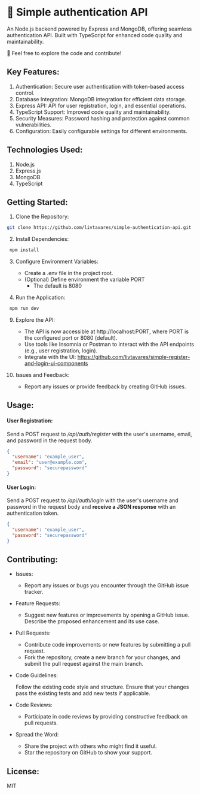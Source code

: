 # 🚀 Simple authentication API

An Node.js backend powered by Express and MongoDB, offering seamless authentication API. Built with TypeScript for enhanced code quality and maintainability.

🔗 Feel free to explore the code and contribute!

## Key Features:

1. Authentication: Secure user authentication with token-based access control.
2. Database Integration: MongoDB integration for efficient data storage.
3. Express API: API for user registration, login, and essential operations.
4. TypeScript Support: Improved code quality and maintainability.
5. Security Measures: Password hashing and protection against common vulnerabilities.
6. Configuration: Easily configurable settings for different environments.

## Technologies Used:

1. Node.js
2. Express.js
3. MongoDB
4. TypeScript

## Getting Started:

1. Clone the Repository:

```sh
git clone https://github.com/livtavares/simple-authentication-api.git
```

2. Install Dependencies:

```sh
 npm install
```

3. Configure Environment Variables:

   - Create a .env file in the project root.
   - (Optional) Define environment the variable PORT
     - The default is 8080

4. Run the Application:

```sh
 npm run dev
```

9. Explore the API:

   - The API is now accessible at http://localhost:PORT, where PORT is the configured port or 8080 (default).
   - Use tools like Insomnia or Postman to interact with the API endpoints (e.g., user registration, login).
   - Integrate with the UI: https://github.com/livtavares/simple-register-and-login-ui-components

10. Issues and Feedback:

    - Report any issues or provide feedback by creating GitHub issues.

## Usage:

#### User Registration:

Send a POST request to _/api/auth/register_ with the user's username, email, and password in the request body.

```json
{
  "username": "example_user",
  "email": "user@example.com",
  "password": "securepassword"
}
```

#### User Login:

Send a POST request to _/api/auth/login_ with the user's username and password in the request body and **receive a JSON response** with an authentication token.

```json
{
  "username": "example_user",
  "password": "securepassword"
}
```

## Contributing:

- Issues:

  - Report any issues or bugs you encounter through the GitHub issue tracker.

- Feature Requests:

  - Suggest new features or improvements by opening a GitHub issue. Describe the proposed enhancement and its use case.

- Pull Requests:

  - Contribute code improvements or new features by submitting a pull request.
  - Fork the repository, create a new branch for your changes, and submit the pull request against the main branch.

- Code Guidelines:

  Follow the existing code style and structure.
  Ensure that your changes pass the existing tests and add new tests if applicable.

- Code Reviews:

  - Participate in code reviews by providing constructive feedback on pull requests.

- Spread the Word:

  - Share the project with others who might find it useful.
  - Star the repository on GitHub to show your support.

## License:

MIT
